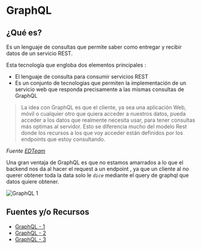 # **GraphQL**

## **¿Qué es?**

Es un lenguaje de consultas que permite saber como entregar y recibir datos de un servicio REST.

Esta tecnología que engloba dos elementos principales :

- El lenguaje de consulta para consumir servicios REST
- Es un conjunto de tecnologias que permiten la implementación de un servicio web que responda precisamente a las mismas consultas de GraphQL

> La idea con GraphQL es que el cliente, ya sea una aplicación Web, móvil o
> cualquier otro que quiera acceder a nuestros datos, pueda acceder a los
> datos que realmente necesita usar, para tener consultas más optimas al
> servidor. Esto se diferencia mucho del modelo Rest donde los recursos a los
> que voy acceder están definidos por los endpoints que estoy consultando.

*Fuente [*EDTeam*](https://ed.team/blog/introduccion-graphql)*

Una gran ventaja de GraphQL es que no estamos amarrados a lo que el backend nos da al hacer
el request a un endpoint , ya que un cliente al no querer obtener toda la data solo le *`dice`*
mediante el query de graphql que datos quiere obtener.

![GraphQL 1](https://miro.medium.com/max/3132/1*hbheCx0tCzyFv9wGDGTVjA.png)

## **Fuentes y/o Recursos**

- [GraphQL - 1](https://medium.com/@jmz12/que-es-graphql-bf835e55960)
- [GraphQL - 2](https://platzi.com/blog/introduccion-a-graphql/)
- [GraphQL - 3](https://ed.team/blog/introduccion-graphql)
